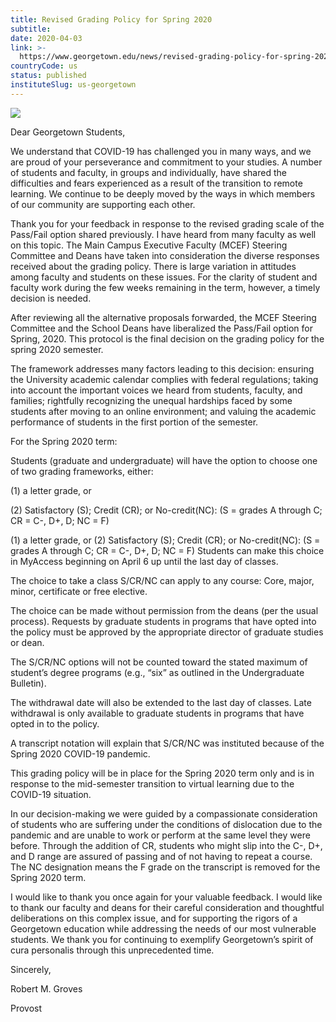 ```yaml
---
title: Revised Grading Policy for Spring 2020
subtitle: 
date: 2020-04-03
link: >-
  https://www.georgetown.edu/news/revised-grading-policy-for-spring-2020/
countryCode: us
status: published
instituteSlug: us-georgetown
---
```

![](https://www.georgetown.edu/wp-content/uploads/fbrfg/apple-touch-icon.png)

Dear Georgetown Students,

We understand that COVID-19 has challenged you in many ways, and we are proud of your perseverance and commitment to your studies. A number of students and faculty, in groups and individually, have shared the difficulties and fears experienced as a result of the transition to remote learning. We continue to be deeply moved by the ways in which members of our community are supporting each other.

Thank you for your feedback in response to the revised grading scale of the Pass/Fail option shared previously. I have heard from many faculty as well on this topic. The Main Campus Executive Faculty (MCEF) Steering Committee and Deans have taken into consideration the diverse responses received about the grading policy. There is large variation in attitudes among faculty and students on these issues. For the clarity of student and faculty work during the few weeks remaining in the term, however, a timely decision is needed.

After reviewing all the alternative proposals forwarded, the MCEF Steering Committee and the School Deans have liberalized the Pass/Fail option for Spring, 2020. This protocol is the final decision on the grading policy for the spring 2020 semester.

The framework addresses many factors leading to this decision: ensuring the University academic calendar complies with federal regulations; taking into account the important voices we heard from students, faculty, and families; rightfully recognizing the unequal hardships faced by some students after moving to an online environment; and valuing the academic performance of students in the first portion of the semester.

For the Spring 2020 term:

Students (graduate and undergraduate) will have the option to choose one of two grading frameworks, either:

(1) a letter grade, or

(2) Satisfactory (S); Credit (CR); or No-credit(NC): (S = grades A through C; CR = C-, D+, D; NC = F)

(1) a letter grade, or (2) Satisfactory (S); Credit (CR); or No-credit(NC): (S = grades A through C; CR = C-, D+, D; NC = F) Students can make this choice in MyAccess beginning on April 6 up until the last day of classes.

The choice to take a class S/CR/NC can apply to any course: Core, major, minor, certificate or free elective.

The choice can be made without permission from the deans (per the usual process). Requests by graduate students in programs that have opted into the policy must be approved by the appropriate director of graduate studies or dean.

The S/CR/NC options will not be counted toward the stated maximum of student’s degree programs (e.g., “six” as outlined in the Undergraduate Bulletin).

The withdrawal date will also be extended to the last day of classes. Late withdrawal is only available to graduate students in programs that have opted in to the policy.

A transcript notation will explain that S/CR/NC was instituted because of the Spring 2020 COVID-19 pandemic.

This grading policy will be in place for the Spring 2020 term only and is in response to the mid-semester transition to virtual learning due to the COVID-19 situation.

In our decision-making we were guided by a compassionate consideration of students who are suffering under the conditions of dislocation due to the pandemic and are unable to work or perform at the same level they were before. Through the addition of CR, students who might slip into the C-, D+, and D range are assured of passing and of not having to repeat a course. The NC designation means the F grade on the transcript is removed for the Spring 2020 term.

I would like to thank you once again for your valuable feedback. I would like to thank our faculty and deans for their careful consideration and thoughtful deliberations on this complex issue, and for supporting the rigors of a Georgetown education while addressing the needs of our most vulnerable students. We thank you for continuing to exemplify Georgetown’s spirit of cura personalis through this unprecedented time.

Sincerely,

Robert M. Groves

Provost